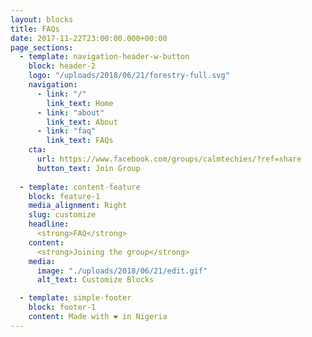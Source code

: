 ```yaml
---
layout: blocks
title: FAQs
date: 2017-11-22T23:00:00.000+00:00
page_sections:
  - template: navigation-header-w-button
    block: header-2
    logo: "/uploads/2018/06/21/forestry-full.svg"
    navigation:
      - link: "/"
        link_text: Home
      - link: "about"
        link_text: About
      - link: "faq"
        link_text: FAQs
    cta:
      url: https://www.facebook.com/groups/calmtechies/?ref=share
      button_text: Join Group
  
  - template: content-feature
    block: feature-1
    media_alignment: Right
    slug: customize
    headline:
      <strong>FAQ</strong>
    content:
      <strong>Joining the group</strong>
    media:
      image: "./uploads/2018/06/21/edit.gif"
      alt_text: Customize Blocks

  - template: simple-footer
    block: footer-1
    content: Made with ❤︎ in Nigeria
---
```

